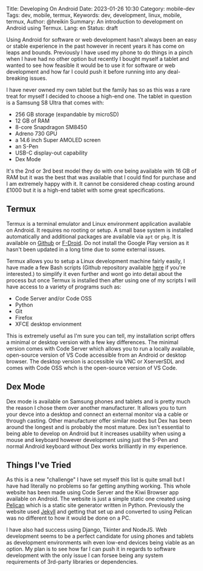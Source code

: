 Title: Developing On Android
Date: 2023-01-26 10:30
Category: mobile-dev
Tags: dev, mobile, termux,
Keywords: dev, development, linux, mobile, termux,
Author: @hreikin
Summary: An introduction to development on Android using Termux.
Lang: en
Status: draft

Using Android for software or web development hasn't always been an easy or stable experience in the past however in recent years it has come on leaps and bounds. Previously I have used my phone to do things in a pinch when I have had no other option but recently I bought myself a tablet and wanted to see how feasible it would be to use it for software or web development and how far I could push it before running into any deal-breaking issues.

I have never owned my own tablet but the family has so as this was a rare treat for myself I decided to choose a high-end one. The tablet in question is a Samsung S8 Ultra that comes with:

- 256 GB storage (expandable by microSD)
- 12 GB of RAM
- 8-core Snapdragon SM8450
- Adreno 730 GPU
- a 14.6 inch Super AMOLED screen
- an S-Pen
- USB-C display-out capability
- Dex Mode

It's the 2nd or 3rd best model they do with one being available with 16 GB of RAM but it was the best that was available that I could find for purchase and I am extremely happy with it. It cannot be considered cheap costing around £1000 but it is a high-end tablet with some great specifications.

## Termux

Termux is a terminal emulator and Linux environment application available on Android. It requires no rooting or setup. A small base system is installed automatically and additional packages are available via `apt` or `pkg`. It is available on [Github](https://github.com/termux/termux-app) or [F-Droid](https://f-droid.org/packages/com.termux/). Do not install the Google Play version as it hasn't been updated in a long time due to some external issues.

Termux allows you to setup a Linux development machine fairly easily, I have made a few Bash scripts (Github repository available [here](https://github.com/hreikin/termux-dev-setups) if you're interested.) to simplify it even further and wont go into detail about the process but once Termux is installed then after using one of my scripts I will have access to a variety of programs such as:

- Code Server and/or Code OSS
- Python
- Git
- Firefox
- XFCE desktop envionment

This is extremely useful as I'm sure you can tell, my installation script offers a minimal or desktop version with a few key differences. The minimal version comes with Code Server which allows you to run a locally available, open-source version of VS Code accessible from an Android or desktop browser. The desktop version is accessible via VNC or XserverSDL and comes with Code OSS whch is the open-source version of VS Code.

## Dex Mode

Dex mode is available on Samsung phones and tablets and is pretty much the reason I chose them over another manufacturer. It allows you to turn your devce into a desktop and connect an external monitor via a cable or through casting. Other manufacturer offer similar modes but Dex has been around the longest and is probably the most mature. Dex isn't essential to being able to develop on Android but it increases usability when using a mouse and keyboard however development using just the S-Pen and normal Android keyboard without Dex works brilliantly in my experience.

## Things I've Tried

As this is a new "challenge" I have set myself this list is quite small but I have had literally no problems so far getting anything working. This whole website has been made using Code Server and the Kiwi Browser app available on Android. The website is just a simple static one created using [Pelican](https://github.com/getpelican/pelican) which is a static site generator written in Python. Previously the website used [Jekyll](https://jekyllrb.com/) and getting that set up and converted to using Pelican was no different to how it would be done on a PC.

I have also had success using Django, Tkinter and NodeJS. Web development seems to be a perfect candidate for using phones and tablets as development environments wih even low-end devices being viable as an option. My plan is to see how far I can push it in regards to software development with the only issue I can forsee being any system requirements of 3rd-party libraries or dependencies.